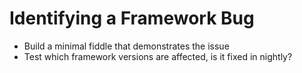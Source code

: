 # Identifying a Framework Bug
- Build a minimal fiddle that demonstrates the issue
- Test which framework versions are affected, is it fixed in nightly?
